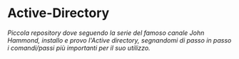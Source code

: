 # Active-Directory
_Piccola repository dove seguendo la serie del famoso canale John Hammond, installo e provo l'Active directory, segnandomi di passo in passo i comandi/passi più importanti per il suo utilizzo._
